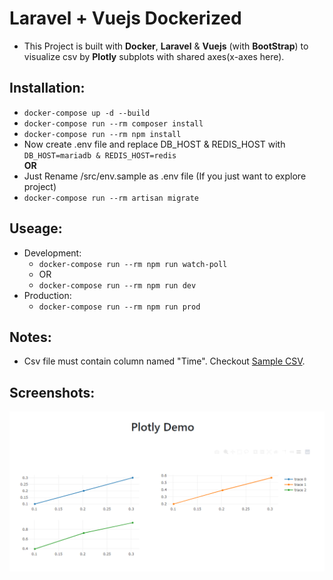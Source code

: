 # Laravel + Vuejs Dockerized

- This Project is built with **Docker**, **Laravel** & **Vuejs** (with **BootStrap**) to visualize csv by **Plotly** subplots with shared axes(x-axes here).

## Installation:

- ```docker-compose up -d --build```
- ```docker-compose run --rm composer install```
- ```docker-compose run --rm npm install```
- Now create .env file and replace DB_HOST & REDIS_HOST with ```DB_HOST=mariadb & REDIS_HOST=redis```  
 **OR** 
- Just Rename /src/env.sample as .env file (If you just want to explore project)
- ```docker-compose run --rm artisan migrate```

## Useage:

- Development:
    - ```docker-compose run --rm npm run watch-poll``` 
    - OR 
    - ```docker-compose run --rm npm run dev```
- Production:
    - ```docker-compose run --rm npm run prod```

## Notes:

- Csv file must contain column named "Time". Checkout [Sample CSV](docs/sample/plotdata.csv).

## Screenshots:

![Plots](docs/images/screenshot.png?raw=true "Plots")
